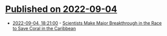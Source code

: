 # [Published on 2022-09-04](index.md)

* [2022-09-04, 18:21:00](https://news.slashdot.org/story/22/09/04/1819227/scientists-make-major-breakthrough-in-the-race-to-save-coral-in-the-caribbean?utm_source=rss1.0mainlinkanon&utm_medium=feed) - [Scientists Make Major Breakthrough in the Race to Save Coral in the Caribbean](https://news.slashdot.org/story/22/09/04/1819227/scientists-make-major-breakthrough-in-the-race-to-save-coral-in-the-caribbean?utm_source=rss1.0mainlinkanon&utm_medium=feed)
